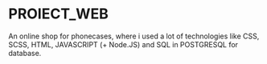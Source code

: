 # PROIECT_WEB
An online shop for phonecases, where i used a lot of technologies like CSS, SCSS, HTML, JAVASCRIPT (+ Node.JS) and SQL in POSTGRESQL for database.
